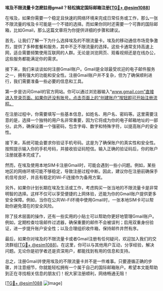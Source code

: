 **埃及不限流量卡怎麽註冊gmail？轻松搞定国际邮箱注册[[TG💪+ @esim1088](https://t.me/s/esim1088)]**

在埃及，如果你需要一个稳定且快速的网络环境来完成日常任务或工作，那么一张不限流量的埃及卡可能是一个不错的选择。而如果你同时还需要一个可靠的国际邮箱，比如Gmail，那么这篇文章将为你提供详细的步骤和建议。

首先，让我们了解一下为什么选择埃及的不限流量卡。埃及的移动通信市场竞争激烈，提供了多种套餐和服务，其中不乏不限流量的选择。这些卡通常支持高速上网，适合需要频繁使用互联网的人群。无论是浏览网页、观看视频还是在线办公，这些服务都能满足你的需求。

接下来，我们来谈谈如何注册Gmail账户。Gmail是全球最受欢迎的电子邮件服务之一，拥有强大的功能和安全性。注册Gmail账户并不复杂，但为了确保顺利进行，我们需要准备一些必要的信息和工具。

第一步是访问Gmail的官方网站。你可以通过浏览器输入“www.gmail.com”直接进入登录页面。如果你还没有账号，点击页面上的“创建账户”按钮即可开始注册流程。

在注册过程中，你需要填写一些基本信息，如姓名、用户名、密码等。这里需要注意的是，选择一个独特的用户名非常重要，因为它将成为你的电子邮箱地址的一部分。此外，确保设置一个强密码，包含字母、数字和特殊字符，以提高账户的安全性。

接下来，系统可能会要求你验证手机号码。这是为了确保账户的真实性和安全性。按照提示输入你的手机号码，并接收验证码短信。输入正确的验证码后，你的账户注册就基本完成了。

然而，在埃及使用本地SIM卡注册Gmail时，可能会遇到一些小问题。例如，某些地区的网络环境可能不够稳定，导致注册过程中断。因此，建议你在注册前确保手机信号良好，并且有稳定的Wi-Fi连接作为备用方案。

另外，如果你计划长期在埃及生活或工作，考虑购买一张当地的不限流量卡是非常明智的选择。这样不仅可以享受便捷的上网体验，还能为你的Gmail账户提供更多安全保障。例如，当你在公共Wi-Fi环境中使用Gmail时，一张本地SIM卡可以帮助你避免潜在的安全风险。

除了技术层面的操作，还有一些实用的小贴士可以帮助你更好地管理Gmail账户。例如，定期检查垃圾邮件过滤器，确保重要的邮件不会被误判；启用双重身份验证，进一步提升账户安全性；以及合理组织收件箱，保持邮件井然有序。

最后，如果你对埃及的不限流量卡或者Gmail注册有任何疑问，欢迎加入我们的交流群组[[TG💪+ @esim1088](https://t.me/s/esim1088)]。在这里，你可以与其他用户互动，分享经验，解决问题。无论你是初学者还是资深用户，都能找到有用的信息和支持。

总之，注册Gmail并使用埃及的不限流量卡并不是一件难事。只要遵循正确的步骤，并注意细节，你就能轻松拥有一个属于自己的国际邮箱账户。希望本文能帮助到正在寻找相关信息的朋友们！祝大家注册顺利，网络畅通无阻！

[[TG💪+ @esim1088](https://t.me/s/esim1088) ![Image](https://i.postimg.cc/4NQfJmqS/Snipaste-2025-05-13-00-14-12.png)]